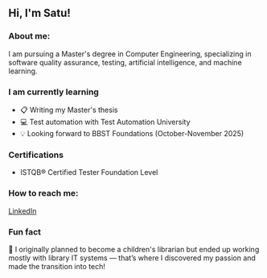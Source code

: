 ## Hi, I'm Satu!

### About me:
<p>I am pursuing a Master's degree in Computer Engineering, specializing in software quality assurance, testing, artificial intelligence, and machine learning.</p>

### I am currently learning
<ul>
<li>📋 Writing my Master's thesis</li>
<li>💻 Test automation with Test Automation University</li>
<li>💡 Looking forward to BBST Foundations (October-November 2025)</li>
</ul>

### Certifications
<ul>
  <li>ISTQB® Certified Tester Foundation Level</li>
</ul>


### How to reach me:
<p><a href="https://www.linkedin.com/in/satu-laukkanen/ target="_blank">LinkedIn</a></p>

### Fun fact
<p>📓 I originally planned to become a children's librarian but ended up working mostly with library IT systems — that’s where I discovered my passion and made the transition into tech!</p>

<!--
**satumainen/satumainen** is a ✨ _special_ ✨ repository because its `README.md` (this file) appears on your GitHub profile.

Here are some ideas to get you started:

- 🔭 I’m currently working on ...
- 🌱 I’m currently learning ...
- 👯 I’m looking to collaborate on ...
- 🤔 I’m looking for help with ...
- 💬 Ask me about ...
- 📫 How to reach me: ...
- 😄 Pronouns: ...
- ⚡ Fun fact: ...
-->
